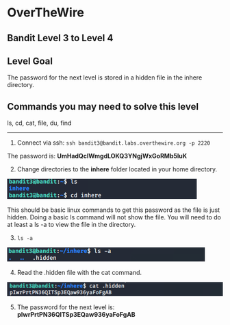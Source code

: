 # OverTheWire

## Bandit Level 3 to Level 4

## Level Goal

The password for the next level is stored in a hidden file in the inhere directory.

## Commands you may need to solve this level

ls, cd, cat, file, du, find

----------------------------------------------------------------------------------------------------------------------------

1. Connect via ssh: 
	`ssh bandit3@bandit.labs.overthewire.org -p 2220`

The password is: **UmHadQclWmgdLOKQ3YNgjWxGoRMb5luK**

2. Change directories to the **inhere** folder located in your home directory.

![list files in home directory](images/level3to4.change.dir.inhere.png?raw=true)

This should be basic linux commands to get this password as the file is just hidden. Doing a basic ls command will not show the file. You will need to do at least a ls -a to view the file in the directory. 

3. `ls -a`

![list files in home directory](images/level3to4.list.hidden.files.png?raw=true)

4. Read the .hidden file with the cat command.

![list files in home directory](images/level3to4.read.hidden.file.png?raw=true)

5. The password for the next level is: **pIwrPrtPN36QITSp3EQaw936yaFoFgAB**
